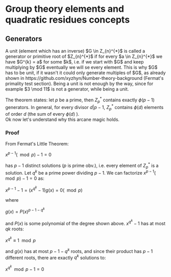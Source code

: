# Group theory elements and quadratic residues concepts

## Generators

<p>
  A unit (element which has an inverse) $G \in Z_{n}^{*}$ is called a generator or primitive root of $Z_{n}^{*}$ if for every $a \in Z_{n}^{*}$ we have $G^{k} = a$ for some $k$, i.e. if we start with $G$ and keep multiplying by $G$ eventually we will se every element. This is why $G$ has to be unit, if it wasn't it could only generate multiples of $G$, as already shown in https://github.com/xyzhyn/Number-theory-background (Fermat's primality test section). Being a unit is not enough by the way, since for example $3 \mod 11$ is not a generator, while being a unit.<br>

  The theorem states: let $p$ be a prime, then $Z_{p}^{\ast}$ contains exactly $\phi(p - 1)$ generators. In general, for every divisor $d | p - 1$, $Z_{p}^{\ast}$ contains $\phi(d)$ elements of order $d$ (the sum of every $\phi(d)$ ).<br>
  Ok now let's understand why this arcane magic holds.
</p>

### Proof

<p>
  From Fermat's Little Theorem:

  $x^{p - 1} (\mod p) - 1 = 0$

  has $p - 1$ distinct solutions ($p$ is prime obv.), i.e. every element of $Z_{p}^{\ast}$ is a solution. Let $q^{k}$ be a prime power dividing $p - 1$. We can factorize $x^{p - 1} (\mod p) - 1 = 0$ as:

  $x^{p - 1} - 1 = (x^{q^{k}} - 1)g(x) = 0 (\mod p)$

  where

  $g(x) = P(x)^{p - 1 - q^{k}}$

  and $P(x)$ is some polynomial of the degree shown above. $x^{q^{k}} - 1$ has at most $q{k}$ roots:

  $x^{q^{k}} \equiv 1 \mod p$

  and $g(x)$ has at most $p - 1 - q^{k}$ roots, and since their product has $p - 1$ different roots, there are exactly $q^{k}$ solutions to:

  $x^{q^{k}} \mod p - 1 = 0$
</p>
